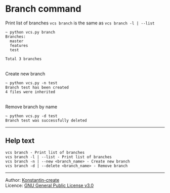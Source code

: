 # Branch command

Print list of branches
`vcs branch` is the same as `vcs branch -l | --list`

```shell
~ python vcs.py branch
Branches:
  master
  features
  test

Total 3 branches
```

\
Create new branch

```shell
~ python vcs.py -n test
Branch test has been created
4 files were inherited
```
\
Remove branch by name
```shell
~ python vcs.py -d test
Branch test was successfully deleted
```
___

## Help text

```shell
vcs branch - Print list of branches
vcs branch -l | --list - Print list of branches
vcs branch -n | --new <branch_name> - Create new branch
vcs branch -d | --delete <branch_name> - Remove branch
```

___

Author: [Konstantin-create](https://github.com/Konstantin-create)
\
Licence: [GNU General Public License v3.0](/LICENSE)